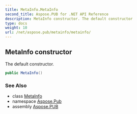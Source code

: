 ```yaml
---
title: MetaInfo.MetaInfo
second_title: Aspose.PUB for .NET API Reference
description: MetaInfo constructor. The default constructor
type: docs
weight: 10
url: /net/aspose.pub/metainfo/metainfo/
---
```

## MetaInfo constructor

The default constructor.

```csharp
public MetaInfo()
```

### See Also

* class [MetaInfo](../)
* namespace [Aspose.Pub](../../metainfo/)
* assembly [Aspose.PUB](../../../)


